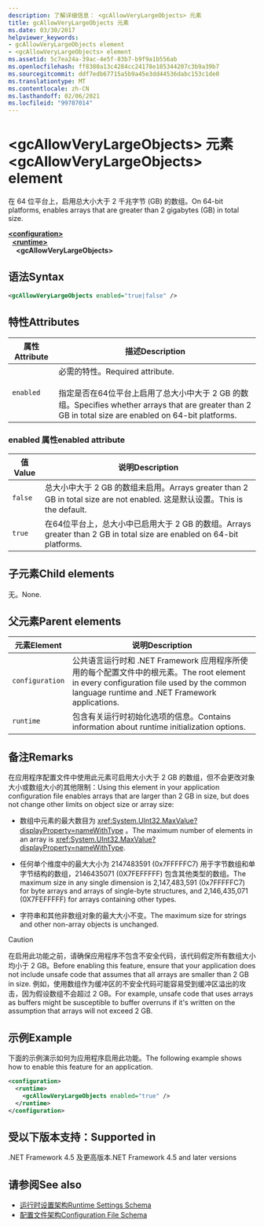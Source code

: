 ```yaml
---
description: 了解详细信息： <gcAllowVeryLargeObjects> 元素
title: gcAllowVeryLargeObjects 元素
ms.date: 03/30/2017
helpviewer_keywords:
- gcAllowVeryLargeObjects element
- <gcAllowVeryLargeObjects> element
ms.assetid: 5c7ea24a-39ac-4e5f-83b7-b9f9a1b556ab
ms.openlocfilehash: ff8380a13c4284cc24178e185344207c3b9a39b7
ms.sourcegitcommit: ddf7edb67715a5b9a45e3dd44536dabc153c1de0
ms.translationtype: MT
ms.contentlocale: zh-CN
ms.lasthandoff: 02/06/2021
ms.locfileid: "99787014"
---
```

# <a name="gcallowverylargeobjects-element"></a><span data-ttu-id="a22cf-103">\<gcAllowVeryLargeObjects> 元素</span><span class="sxs-lookup"><span data-stu-id="a22cf-103">\<gcAllowVeryLargeObjects> element</span></span>

<span data-ttu-id="a22cf-104">在 64 位平台上，启用总大小大于 2 千兆字节 (GB) 的数组。</span><span class="sxs-lookup"><span data-stu-id="a22cf-104">On 64-bit platforms, enables arrays that are greater than 2 gigabytes (GB) in total size.</span></span>  
  
[**\<configuration>**](../configuration-element.md)\
&nbsp;&nbsp;[**\<runtime>**](runtime-element.md)\
&nbsp;&nbsp;&nbsp;&nbsp;**\<gcAllowVeryLargeObjects>**  
  
## <a name="syntax"></a><span data-ttu-id="a22cf-105">语法</span><span class="sxs-lookup"><span data-stu-id="a22cf-105">Syntax</span></span>  
  
```xml  
<gcAllowVeryLargeObjects enabled="true|false" />  
```  
  
## <a name="attributes"></a><span data-ttu-id="a22cf-106">特性</span><span class="sxs-lookup"><span data-stu-id="a22cf-106">Attributes</span></span>
  
|<span data-ttu-id="a22cf-107">属性</span><span class="sxs-lookup"><span data-stu-id="a22cf-107">Attribute</span></span>|<span data-ttu-id="a22cf-108">描述</span><span class="sxs-lookup"><span data-stu-id="a22cf-108">Description</span></span>|  
|---------------|-----------------|  
|`enabled`|<span data-ttu-id="a22cf-109">必需的特性。</span><span class="sxs-lookup"><span data-stu-id="a22cf-109">Required attribute.</span></span><br /><br /> <span data-ttu-id="a22cf-110">指定是否在64位平台上启用了总大小中大于 2 GB 的数组。</span><span class="sxs-lookup"><span data-stu-id="a22cf-110">Specifies whether arrays that are greater than 2 GB in total size are enabled on 64-bit platforms.</span></span>|  
  
### <a name="enabled-attribute"></a><span data-ttu-id="a22cf-111">enabled 属性</span><span class="sxs-lookup"><span data-stu-id="a22cf-111">enabled attribute</span></span>  
  
|<span data-ttu-id="a22cf-112">值</span><span class="sxs-lookup"><span data-stu-id="a22cf-112">Value</span></span>|<span data-ttu-id="a22cf-113">说明</span><span class="sxs-lookup"><span data-stu-id="a22cf-113">Description</span></span>|  
|-----------|-----------------|  
|`false`|<span data-ttu-id="a22cf-114">总大小中大于 2 GB 的数组未启用。</span><span class="sxs-lookup"><span data-stu-id="a22cf-114">Arrays greater than 2 GB in total size are not enabled.</span></span> <span data-ttu-id="a22cf-115">这是默认设置。</span><span class="sxs-lookup"><span data-stu-id="a22cf-115">This is the default.</span></span>|  
|`true`|<span data-ttu-id="a22cf-116">在64位平台上，总大小中已启用大于 2 GB 的数组。</span><span class="sxs-lookup"><span data-stu-id="a22cf-116">Arrays greater than 2 GB in total size are enabled on 64-bit platforms.</span></span>|  
  
## <a name="child-elements"></a><span data-ttu-id="a22cf-117">子元素</span><span class="sxs-lookup"><span data-stu-id="a22cf-117">Child elements</span></span>  

<span data-ttu-id="a22cf-118">无。</span><span class="sxs-lookup"><span data-stu-id="a22cf-118">None.</span></span>  
  
## <a name="parent-elements"></a><span data-ttu-id="a22cf-119">父元素</span><span class="sxs-lookup"><span data-stu-id="a22cf-119">Parent elements</span></span>
  
|<span data-ttu-id="a22cf-120">元素</span><span class="sxs-lookup"><span data-stu-id="a22cf-120">Element</span></span>|<span data-ttu-id="a22cf-121">说明</span><span class="sxs-lookup"><span data-stu-id="a22cf-121">Description</span></span>|  
|-------------|-----------------|  
|`configuration`|<span data-ttu-id="a22cf-122">公共语言运行时和 .NET Framework 应用程序所使用的每个配置文件中的根元素。</span><span class="sxs-lookup"><span data-stu-id="a22cf-122">The root element in every configuration file used by the common language runtime and .NET Framework applications.</span></span>|  
|`runtime`|<span data-ttu-id="a22cf-123">包含有关运行时初始化选项的信息。</span><span class="sxs-lookup"><span data-stu-id="a22cf-123">Contains information about runtime initialization options.</span></span>|  
  
## <a name="remarks"></a><span data-ttu-id="a22cf-124">备注</span><span class="sxs-lookup"><span data-stu-id="a22cf-124">Remarks</span></span>  

 <span data-ttu-id="a22cf-125">在应用程序配置文件中使用此元素可启用大小大于 2 GB 的数组，但不会更改对象大小或数组大小的其他限制：</span><span class="sxs-lookup"><span data-stu-id="a22cf-125">Using this element in your application configuration file enables arrays that are larger than 2 GB in size, but does not change other limits on object size or array size:</span></span>  
  
- <span data-ttu-id="a22cf-126">数组中元素的最大数目为 <xref:System.UInt32.MaxValue?displayProperty=nameWithType> 。</span><span class="sxs-lookup"><span data-stu-id="a22cf-126">The maximum number of elements in an array is <xref:System.UInt32.MaxValue?displayProperty=nameWithType>.</span></span>  
  
- <span data-ttu-id="a22cf-127">任何单个维度中的最大大小为 2147483591 (0x7FFFFFC7) 用于字节数组和单字节结构的数组，2146435071 (0X7FEFFFFF) 包含其他类型的数组。</span><span class="sxs-lookup"><span data-stu-id="a22cf-127">The maximum size in any single dimension is 2,147,483,591 (0x7FFFFFC7) for byte arrays and arrays of single-byte structures, and 2,146,435,071 (0X7FEFFFFF) for arrays containing other types.</span></span>  
  
- <span data-ttu-id="a22cf-128">字符串和其他非数组对象的最大大小不变。</span><span class="sxs-lookup"><span data-stu-id="a22cf-128">The maximum size for strings and other non-array objects is unchanged.</span></span>  
  
> [!CAUTION]
> <span data-ttu-id="a22cf-129">在启用此功能之前，请确保应用程序不包含不安全代码，该代码假定所有数组大小均小于 2 GB。</span><span class="sxs-lookup"><span data-stu-id="a22cf-129">Before enabling this feature, ensure that your application does not include unsafe code that assumes that all arrays are smaller than 2 GB in size.</span></span> <span data-ttu-id="a22cf-130">例如，使用数组作为缓冲区的不安全代码可能容易受到缓冲区溢出的攻击，因为假设数组不会超过 2 GB。</span><span class="sxs-lookup"><span data-stu-id="a22cf-130">For example, unsafe code that uses arrays as buffers might be susceptible to buffer overruns if it's written on the assumption that arrays will not exceed 2 GB.</span></span>  
  
## <a name="example"></a><span data-ttu-id="a22cf-131">示例</span><span class="sxs-lookup"><span data-stu-id="a22cf-131">Example</span></span>  

 <span data-ttu-id="a22cf-132">下面的示例演示如何为应用程序启用此功能。</span><span class="sxs-lookup"><span data-stu-id="a22cf-132">The following example shows how to enable this feature for an application.</span></span>  
  
```xml  
<configuration>  
  <runtime>  
    <gcAllowVeryLargeObjects enabled="true" />  
  </runtime>  
</configuration>  
```  
  
## <a name="supported-in"></a><span data-ttu-id="a22cf-133">受以下版本支持：</span><span class="sxs-lookup"><span data-stu-id="a22cf-133">Supported in</span></span>

<span data-ttu-id="a22cf-134">.NET Framework 4.5 及更高版本</span><span class="sxs-lookup"><span data-stu-id="a22cf-134">.NET Framework 4.5 and later versions</span></span>

## <a name="see-also"></a><span data-ttu-id="a22cf-135">请参阅</span><span class="sxs-lookup"><span data-stu-id="a22cf-135">See also</span></span>

- [<span data-ttu-id="a22cf-136">运行时设置架构</span><span class="sxs-lookup"><span data-stu-id="a22cf-136">Runtime Settings Schema</span></span>](index.md)
- [<span data-ttu-id="a22cf-137">配置文件架构</span><span class="sxs-lookup"><span data-stu-id="a22cf-137">Configuration File Schema</span></span>](../index.md)
